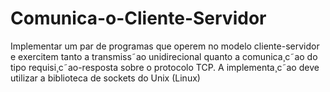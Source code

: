 # Comunica-o-Cliente-Servidor
Implementar um par de programas que operem no modelo cliente-servidor e exercitem tanto a transmiss˜ao unidirecional quanto a comunica¸c˜ao do tipo requisi¸c˜ao-resposta sobre o protocolo TCP. A implementa¸c˜ao deve utilizar a biblioteca de sockets do Unix (Linux)
